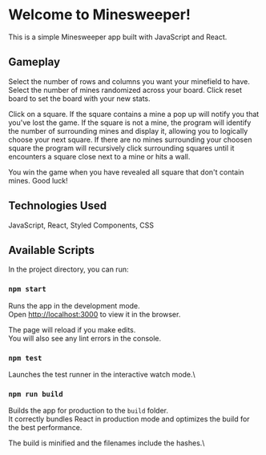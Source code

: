 # Welcome to Minesweeper!

This is a simple Minesweeper app built with JavaScript and React.

## Gameplay

Select the number of rows and columns you want your minefield to have. Select the number of mines randomized across your board. Click reset board to set the board with your new stats.

Click on a square. If the square contains a mine a pop up will notify you that you've lost the game. If the square is not a mine, the program will identify the number of surrounding mines and display it, allowing you to logically choose your next square. If there are no mines surrounding your choosen square the program will recursively click surrounding squares until it encounters a square close next to a mine or hits a wall.

You win the game when you have revealed all square that don't contain mines. Good luck!

## Technologies Used

JavaScript, React, Styled Components, CSS

## Available Scripts

In the project directory, you can run:

### `npm start`

Runs the app in the development mode.\
Open [http://localhost:3000](http://localhost:3000) to view it in the browser.

The page will reload if you make edits.\
You will also see any lint errors in the console.

### `npm test`

Launches the test runner in the interactive watch mode.\

### `npm run build`

Builds the app for production to the `build` folder.\
It correctly bundles React in production mode and optimizes the build for the best performance.

The build is minified and the filenames include the hashes.\
